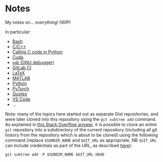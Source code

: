 # Notes

My notes on... everything! (WIP)

In particular:

- [Bash](topics/bash/README.md)
- [C/C++](topics/c_cpp/README.md)
- [Calling C code in Python](topics/c_python/README.md)
- [Cuda](topics/cuda/README.md)
- [`gdb` (GNU debugger)](topics/gdb/README.md)
- [GitLab CI](topics/gitlab_ci/README.md)
- [LaTeX](topics/latex/README.md)
- [MATLAB](topics/matlab/README.md)
- [Python](topics/python/README.md)
- [PyTorch](topics/pytorch/README.md)
- [Quotes](topics/quotes/README.md)
- [VS Code](topics/vscode/README.md)
- ...

Note: many of the topics here started out as separate Gist repositories, and were later cloned into this repository using the `git subtree add` command. As explained in [this Stack Overflow answer](https://stackoverflow.com/a/47571452/8477566), it is possible to clone an entire `git` repository into a subdirectory of the current repository (including all git history from the repository which is about to be cloned) using the following command (replace `$SUBDIR_NAME` and `$GIT_URL` as appropriate, NB `$GIT_URL` can include credentials as part of the URL, as described [here](topics/bash/README.md#use-git-push-with-an-authentication-token)):

```
git subtree add -P $SUBDIR_NAME $GIT_URL HEAD
```
